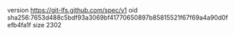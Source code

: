 version https://git-lfs.github.com/spec/v1
oid sha256:7653d488c5bdf93a3069bf41770650897b85815521f67f69a4a90d0fefb4fa1f
size 2302
